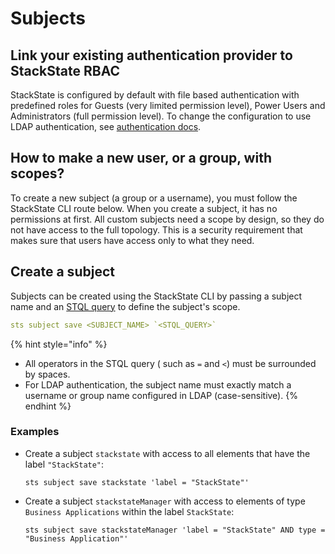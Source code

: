 # Subjects

## Link your existing authentication provider to StackState RBAC

StackState is configured by default with file based authentication with predefined roles for Guests \(very limited permission level\), Power Users and Administrators \(full permission level\). To change the configuration to use LDAP authentication, see [authentication docs](../authentication/).

## How to make a new user, or a group, with scopes?

To create a new subject \(a group or a username\), you must follow the StackState CLI route below. When you create a subject, it has no permissions at first. All custom subjects need a scope by design, so they do not have access to the full topology. This is a security requirement that makes sure that users have access only to what they need.

## Create a subject

Subjects can be created using the StackState CLI by passing a subject name and an [STQL query](/develop/reference/stql_reference.md) to define the subject's scope.

```yaml
sts subject save <SUBJECT_NAME> `<STQL_QUERY>`
```
{% hint style="info" %}
* All operators in the STQL query \( such as `=` and `<`\) must be surrounded by spaces.
* For LDAP authentication, the subject name must exactly match a username or group name configured in LDAP (case-sensitive).
{% endhint %}

### Examples

* Create a subject `stackstate` with access to all elements that have the label `"StackState"`:
    ```text
    sts subject save stackstate 'label = "StackState"'
  
    ```
* Create a subject `stackstateManager` with access to elements of type `Business Applications` within the label `StackState`:
    ```text
    sts subject save stackstateManager 'label = "StackState" AND type = "Business Application"'
  
    ```